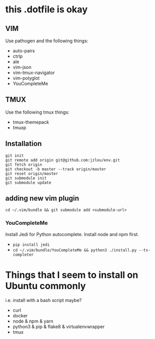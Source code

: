 # this .dotfile is okay

## VIM

Use pathogen and the following things:

- auto-pairs
- ctrlp
- ale
- vim-json
- vim-tmux-navigator
- vim-polyglot
- YouCompleteMe

## TMUX

Use the following tmux things:

- tmux-themepack
- tmuxp

## Installation

```
git init
git remote add origin git@github.com:jzlou/env.git
git fetch origin
git checkout -b master --track origin/master
git reset origin/master
git submodule init
git submodule update
```

## adding new vim plugin

`cd ~/.vim/bundle && git submodule add <submodule-url>`

### YouCompleteMe

Install Jedi for Python autocomplete. Install node and npm first.

- `pip install jedi`
- `cd ~/.vim/bundle/YouCompleteMe && python3 ./install.py --ts-completer`

# Things that I seem to install on Ubuntu commonly

i.e. install with a bash script maybe?

- curl
- docker
- node & npm & yarn
- python3 & pip & flake8 & virtualenvwrapper
- tmux
